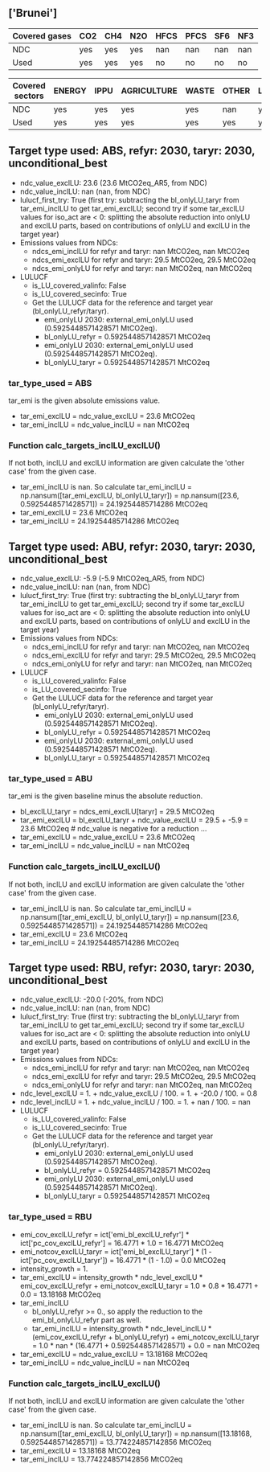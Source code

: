 ## ['Brunei']



| Covered gases | CO2 | CH4 | N2O | HFCS | PFCS | SF6 | NF3 |
| ---- | ---- | ---- | ---- | ---- | ---- | ---- | ----  |
| NDC | yes | yes | yes | nan | nan | nan | nan |
| Used | yes | yes | yes | no | no | no | no |

| Covered sectors | ENERGY | IPPU | AGRICULTURE | WASTE | OTHER | LULUCF |
| ---- | ---- | ---- | ---- | ---- | ---- | ----  |
| NDC | yes | yes | yes | yes | nan | yes |
| Used | yes | yes | yes | yes | yes | yes |



## Target type used: ABS, refyr: 2030, taryr: 2030, unconditional_best
- ndc_value_exclLU: 23.6 (23.6 MtCO2eq_AR5, from NDC)
- ndc_value_inclLU: nan (nan, from NDC)
- lulucf_first_try: True
(first try: subtracting the bl_onlyLU_taryr from tar_emi_inclLU to get tar_emi_exclLU;
second try if some tar_exclLU values for iso_act are < 0: splitting the absolute reduction into onlyLU and exclLU parts, based on contributions of onlyLU and exclLU in the target year)
- Emissions values from NDCs:
  - ndcs_emi_inclLU for refyr and taryr: nan MtCO2eq, nan MtCO2eq
  - ndcs_emi_exclLU for refyr and taryr: 29.5 MtCO2eq, 29.5 MtCO2eq
  - ndcs_emi_onlyLU for refyr and taryr: nan MtCO2eq, nan MtCO2eq
- LULUCF
  - is_LU_covered_valinfo: False
  - is_LU_covered_secinfo: True
  - Get the LULUCF data for the reference and target year (bl_onlyLU_refyr/taryr).
    - emi_onlyLU 2030: external_emi_onlyLU used (0.5925448571428571 MtCO2eq).
    - bl_onlyLU_refyr = 0.5925448571428571 MtCO2eq
    - emi_onlyLU 2030: external_emi_onlyLU used (0.5925448571428571 MtCO2eq).
    - bl_onlyLU_taryr = 0.5925448571428571 MtCO2eq
### tar_type_used = ABS
tar_emi is the given absolute emissions value.
- tar_emi_exclLU = ndc_value_exclLU = 23.6 MtCO2eq
- tar_emi_inclLU = ndc_value_inclLU = nan MtCO2eq
### Function calc_targets_inclLU_exclLU()
If not both, inclLU and exclLU information are given calculate the 'other case' from the given case.
- tar_emi_inclLU is nan. So calculate tar_emi_inclLU = np.nansum([tar_emi_exclLU, bl_onlyLU_taryr]) = np.nansum([23.6, 0.5925448571428571]) = 24.19254485714286 MtCO2eq
- tar_emi_exclLU = 23.6 MtCO2eq
- tar_emi_inclLU = 24.19254485714286 MtCO2eq



## Target type used: ABU, refyr: 2030, taryr: 2030, unconditional_best
- ndc_value_exclLU: -5.9 (-5.9 MtCO2eq_AR5, from NDC)
- ndc_value_inclLU: nan (nan, from NDC)
- lulucf_first_try: True
(first try: subtracting the bl_onlyLU_taryr from tar_emi_inclLU to get tar_emi_exclLU;
second try if some tar_exclLU values for iso_act are < 0: splitting the absolute reduction into onlyLU and exclLU parts, based on contributions of onlyLU and exclLU in the target year)
- Emissions values from NDCs:
  - ndcs_emi_inclLU for refyr and taryr: nan MtCO2eq, nan MtCO2eq
  - ndcs_emi_exclLU for refyr and taryr: 29.5 MtCO2eq, 29.5 MtCO2eq
  - ndcs_emi_onlyLU for refyr and taryr: nan MtCO2eq, nan MtCO2eq
- LULUCF
  - is_LU_covered_valinfo: False
  - is_LU_covered_secinfo: True
  - Get the LULUCF data for the reference and target year (bl_onlyLU_refyr/taryr).
    - emi_onlyLU 2030: external_emi_onlyLU used (0.5925448571428571 MtCO2eq).
    - bl_onlyLU_refyr = 0.5925448571428571 MtCO2eq
    - emi_onlyLU 2030: external_emi_onlyLU used (0.5925448571428571 MtCO2eq).
    - bl_onlyLU_taryr = 0.5925448571428571 MtCO2eq
### tar_type_used = ABU
tar_emi is the given baseline minus the absolute reduction.
- bl_exclLU_taryr = ndcs_emi_exclLU[taryr] = 29.5 MtCO2eq
- tar_emi_exclLU = bl_exclLU_taryr + ndc_value_exclLU = 29.5 + -5.9 = 23.6 MtCO2eq # ndc_value is negative for a reduction ...
- tar_emi_exclLU = ndc_value_exclLU = 23.6 MtCO2eq
- tar_emi_inclLU = ndc_value_inclLU = nan MtCO2eq
### Function calc_targets_inclLU_exclLU()
If not both, inclLU and exclLU information are given calculate the 'other case' from the given case.
- tar_emi_inclLU is nan. So calculate tar_emi_inclLU = np.nansum([tar_emi_exclLU, bl_onlyLU_taryr]) = np.nansum([23.6, 0.5925448571428571]) = 24.19254485714286 MtCO2eq
- tar_emi_exclLU = 23.6 MtCO2eq
- tar_emi_inclLU = 24.19254485714286 MtCO2eq



## Target type used: RBU, refyr: 2030, taryr: 2030, unconditional_best
- ndc_value_exclLU: -20.0 (-20%, from NDC)
- ndc_value_inclLU: nan (nan, from NDC)
- lulucf_first_try: True
(first try: subtracting the bl_onlyLU_taryr from tar_emi_inclLU to get tar_emi_exclLU;
second try if some tar_exclLU values for iso_act are < 0: splitting the absolute reduction into onlyLU and exclLU parts, based on contributions of onlyLU and exclLU in the target year)
- Emissions values from NDCs:
  - ndcs_emi_inclLU for refyr and taryr: nan MtCO2eq, nan MtCO2eq
  - ndcs_emi_exclLU for refyr and taryr: 29.5 MtCO2eq, 29.5 MtCO2eq
  - ndcs_emi_onlyLU for refyr and taryr: nan MtCO2eq, nan MtCO2eq
- ndc_level_exclLU = 1. + ndc_value_exclLU / 100. = 1. + -20.0 / 100. = 0.8
- ndc_level_inclLU = 1. + ndc_value_inclLU / 100. = 1. + nan / 100. = nan
- LULUCF
  - is_LU_covered_valinfo: False
  - is_LU_covered_secinfo: True
  - Get the LULUCF data for the reference and target year (bl_onlyLU_refyr/taryr).
    - emi_onlyLU 2030: external_emi_onlyLU used (0.5925448571428571 MtCO2eq).
    - bl_onlyLU_refyr = 0.5925448571428571 MtCO2eq
    - emi_onlyLU 2030: external_emi_onlyLU used (0.5925448571428571 MtCO2eq).
    - bl_onlyLU_taryr = 0.5925448571428571 MtCO2eq
### tar_type_used = RBU
- emi_cov_exclLU_refyr = ict['emi_bl_exclLU_refyr'] * ict['pc_cov_exclLU_refyr'] = 16.4771 * 1.0 = 16.4771 MtCO2eq
- emi_notcov_exclLU_taryr = ict['emi_bl_exclLU_taryr'] * (1 - ict['pc_cov_exclLU_taryr']) = 16.4771 * (1 - 1.0) = 0.0 MtCO2eq
- intensity_growth = 1.
- tar_emi_exclLU = intensity_growth * ndc_level_exclLU * emi_cov_exclLU_refyr + emi_notcov_exclLU_taryr = 1.0 * 0.8 * 16.4771 + 0.0 = 13.18168 MtCO2eq
- tar_emi_inclLU
  - bl_onlyLU_refyr >= 0., so apply the reduction to the emi_bl_onlyLU_refyr part as well.
  - tar_emi_inclLU = intensity_growth * ndc_level_inclLU * (emi_cov_exclLU_refyr + bl_onlyLU_refyr) + emi_notcov_exclLU_taryr = 1.0 * nan * (16.4771 + 0.5925448571428571) + 0.0 = nan MtCO2eq
- tar_emi_exclLU = ndc_value_exclLU = 13.18168 MtCO2eq
- tar_emi_inclLU = ndc_value_inclLU = nan MtCO2eq
### Function calc_targets_inclLU_exclLU()
If not both, inclLU and exclLU information are given calculate the 'other case' from the given case.
- tar_emi_inclLU is nan. So calculate tar_emi_inclLU = np.nansum([tar_emi_exclLU, bl_onlyLU_taryr]) = np.nansum([13.18168, 0.5925448571428571]) = 13.774224857142856 MtCO2eq
- tar_emi_exclLU = 13.18168 MtCO2eq
- tar_emi_inclLU = 13.774224857142856 MtCO2eq